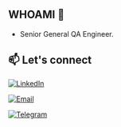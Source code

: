 ## WHOAMI 👋

* Senior General QA Engineer. 


## 📫 Let's connect



[![LinkedIn](https://img.shields.io/badge/LinkedIn-0077B5?style=flat-square&logo=linkedin&logoColor=white)](https://www.linkedin.com/in/oleksandr-kalyna/)

[![Email](https://img.shields.io/badge/Email-D14836?style=flat-square&logo=gmail&logoColor=white)](mailto:oleksandrkalyna@yahoo.com)

[![Telegram](https://img.shields.io/badge/Telegram-2CA5E0?style=flat-square&logo=telegram&logoColor=white)](https://t.me/o_kalyna)



